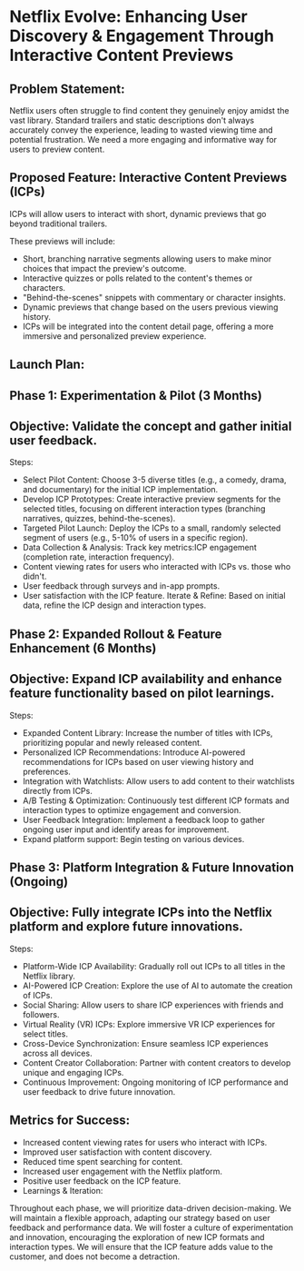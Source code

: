 
# Netflix Evolve: Enhancing User Discovery & Engagement Through Interactive Content Previews

## Problem Statement:
Netflix users often struggle to find content they genuinely enjoy amidst the vast library. Standard trailers and static descriptions don't always accurately convey the experience, leading to wasted viewing time and potential frustration. We need a more engaging and informative way for users to preview content.

## Proposed Feature: Interactive Content Previews (ICPs)
ICPs will allow users to interact with short, dynamic previews that go beyond traditional trailers.

These previews will include:
* Short, branching narrative segments allowing users to make minor choices that impact the preview's outcome.
* Interactive quizzes or polls related to the content's themes or characters.
* "Behind-the-scenes" snippets with commentary or character insights.
* Dynamic previews that change based on the users previous viewing history.
* ICPs will be integrated into the content detail page, offering a more immersive and personalized preview experience.

## Launch Plan:
## Phase 1: Experimentation & Pilot (3 Months)
## Objective: Validate the concept and gather initial user feedback.
Steps:
* Select Pilot Content: Choose 3-5 diverse titles (e.g., a comedy, drama, and documentary) for the initial ICP implementation.
* Develop ICP Prototypes: Create interactive preview segments for the selected titles, focusing on different interaction types (branching narratives, quizzes, behind-the-scenes).
* Targeted Pilot Launch: Deploy the ICPs to a small, randomly selected segment of users (e.g., 5-10% of users in a specific region).
* Data Collection & Analysis: Track key metrics:ICP engagement (completion rate, interaction frequency).
* Content viewing rates for users who interacted with ICPs vs. those who didn't.
* User feedback through surveys and in-app prompts.
* User satisfaction with the ICP feature.
Iterate & Refine: Based on initial data, refine the ICP design and interaction types.

## Phase 2: Expanded Rollout & Feature Enhancement (6 Months)
## Objective: Expand ICP availability and enhance feature functionality based on pilot learnings.
Steps:
* Expanded Content Library: Increase the number of titles with ICPs, prioritizing popular and newly released content.
* Personalized ICP Recommendations: Introduce AI-powered recommendations for ICPs based on user viewing history and preferences.
* Integration with Watchlists: Allow users to add content to their watchlists directly from ICPs.
* A/B Testing & Optimization: Continuously test different ICP formats and interaction types to optimize engagement and conversion.
* User Feedback Integration: Implement a feedback loop to gather ongoing user input and identify areas for improvement.
* Expand platform support: Begin testing on various devices.

## Phase 3: Platform Integration & Future Innovation (Ongoing)
## Objective: Fully integrate ICPs into the Netflix platform and explore future innovations.
Steps:
* Platform-Wide ICP Availability: Gradually roll out ICPs to all titles in the Netflix library.
* AI-Powered ICP Creation: Explore the use of AI to automate the creation of ICPs.
* Social Sharing: Allow users to share ICP experiences with friends and followers.
* Virtual Reality (VR) ICPs: Explore immersive VR ICP experiences for select titles.
* Cross-Device Synchronization: Ensure seamless ICP experiences across all devices.
* Content Creator Collaboration: Partner with content creators to develop unique and engaging ICPs.
* Continuous Improvement: Ongoing monitoring of ICP performance and user feedback to drive future innovation.

## Metrics for Success:
* Increased content viewing rates for users who interact with ICPs.
* Improved user satisfaction with content discovery.
* Reduced time spent searching for content.
* Increased user engagement with the Netflix platform.
* Positive user feedback on the ICP feature.
* Learnings & Iteration:

Throughout each phase, we will prioritize data-driven decision-making.
We will maintain a flexible approach, adapting our strategy based on user feedback and performance data.
We will foster a culture of experimentation and innovation, encouraging the exploration of new ICP formats and interaction types.
We will ensure that the ICP feature adds value to the customer, and does not become a detraction.
